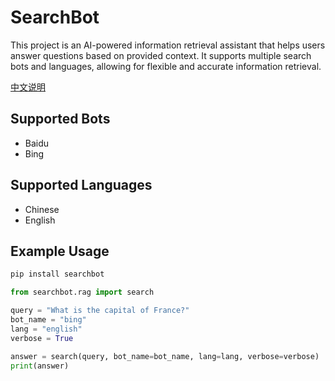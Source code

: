 # SearchBot

This project is an AI-powered information retrieval assistant that helps users answer questions based on provided
context. It supports multiple search bots and languages, allowing for flexible and accurate information retrieval.

[中文说明](README-CN.md)

## Supported Bots

- Baidu
- Bing

## Supported Languages

- Chinese
- English

## Example Usage

```bash
pip install searchbot
```

```python
from searchbot.rag import search

query = "What is the capital of France?"
bot_name = "bing"
lang = "english"
verbose = True

answer = search(query, bot_name=bot_name, lang=lang, verbose=verbose)
print(answer)
```
